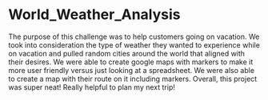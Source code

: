 # World_Weather_Analysis
The purpose of this challenge was to help customers going on vacation. We took into consideration the type of weather they wanted to experience while on vacation and pulled random cities around the world that aligned with their desires. We were able to create google maps with markers to make it more user friendly versus just looking at a spreadsheet. We were also able to create a map with their route on it including markers. Overall, this project was super neat! Really helpful to plan my next trip!
